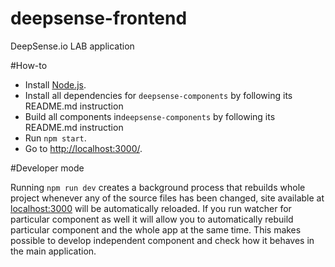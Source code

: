 deepsense-frontend
==================

DeepSense.io LAB application

#How-to

 * Install [Node.js](http://nodejs.org/).
 * Install all dependencies for `deepsense-components` by following its README.md instruction
 * Build all components in`deepsense-components` by following its README.md instruction
 * Run `npm start`.
 * Go to [http://localhost:3000/](http://localhost:3000/).

#Developer mode

Running `npm run dev` creates a background process that rebuilds whole project whenever any of the source files has been changed, site available at [localhost:3000](http://localhost:3000/) will be automatically reloaded.
If you run watcher for particular component as well it will allow you to automatically rebuild particular component and the whole app at the same time.
This makes possible to develop independent component and check how it behaves in the main application.
